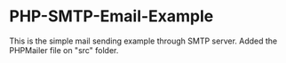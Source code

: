 # PHP-SMTP-Email-Example
This is the simple mail sending example through SMTP server. Added the PHPMailer file on "src" folder.
